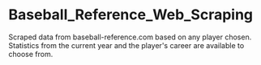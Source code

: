 # Baseball_Reference_Web_Scraping

Scraped data from baseball-reference.com based on any player chosen. Statistics from the current year and the player's career are available to choose from.
